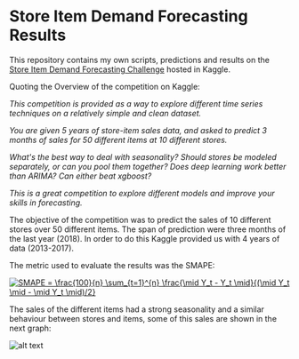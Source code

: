 # Store Item Demand Forecasting Results
This repository contains my own scripts, predictions and results on the [Store Item Demand Forecasting Challenge](https://www.kaggle.com/c/demand-forecasting-kernels-only) hosted in Kaggle.

Quoting the Overview of the competition on Kaggle:

_This competition is provided as a way to explore different time series techniques on a relatively simple and clean dataset._

_You are given 5 years of store-item sales data, and asked to predict 3 months of sales for 50 different items at 10 different stores._

_What's the best way to deal with seasonality? Should stores be modeled separately, or can you pool them together? Does deep learning work better than ARIMA? Can either beat xgboost?_

_This is a great competition to explore different models and improve your skills in forecasting._

The objective of the competition was to predict the sales of 10 different stores over 50 different items. The span of prediction were three months of the last year (2018). In order to do this Kaggle provided us with 4 years of data (2013-2017).

The metric used to evaluate the results was the SMAPE:

<a href="https://www.codecogs.com/eqnedit.php?latex=SMAPE&space;=&space;\frac{100}{n}&space;\sum_{t=1}^{n}&space;\frac{\mid&space;Y_t&space;-&space;Y_t&space;\mid}{(\mid&space;Y_t&space;\mid&space;-&space;\mid&space;Y_t&space;\mid)/2}" target="_blank"><img src="https://latex.codecogs.com/gif.latex?SMAPE&space;=&space;\frac{100}{n}&space;\sum_{t=1}^{n}&space;\frac{\mid&space;Y_t&space;-&space;Y_t&space;\mid}{(\mid&space;Y_t&space;\mid&space;-&space;\mid&space;Y_t&space;\mid)/2}" title="SMAPE = \frac{100}{n} \sum_{t=1}^{n} \frac{\mid Y_t - Y_t \mid}{(\mid Y_t \mid - \mid Y_t \mid)/2}" /></a>

The sales of the different items had a strong seasonality and a similar behaviour between stores and items, some of this sales are shown in the next graph:

![alt text](https://github.com/jgonzalezab/Store-Item-Demand-Forecasting/blob/master/Images/sales_example.png "Sales Examples")
